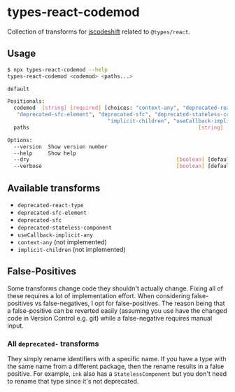 # types-react-codemod

Collection of transforms for [jscodeshift](https://github.com/facebook/jscodeshift) related to `@types/react`.

## Usage

```bash
$ npx types-react-codemod --help
types-react-codemod <codemod> <paths...>

default

Positionals:
  codemod  [string] [required] [choices: "context-any", "deprecated-react-type",
   "deprecated-sfc-element", "deprecated-sfc", "deprecated-stateless-component",
                                "implicit-children", "useCallback-implicit-any"]
  paths                                                      [string] [required]

Options:
  --version  Show version number                                       [boolean]
  --help     Show help                                                 [boolean]
  --dry                                               [boolean] [default: false]
  --verbose                                           [boolean] [default: false]
```

## Available transforms

- `deprecated-react-type`
- `deprecated-sfc-element`
- `deprecated-sfc`
- `deprecated-stateless-component`
- `useCallback-implicit-any`
- `context-any` (not implemented)
- `implicit-children` (not implemented)

## False-Positives

Some transforms change code they shouldn't actually change.
Fixing all of these requires a lot of implementation effort.
When considering false-positives vs false-negatives, I opt for false-positives.
The reason being that a false-positive can be reverted easily (assuming you use have the changed code in Version Control e.g. git) while a false-negative requires manual input.

### All `deprecated-` transforms

They simply rename identifiers with a specific name.
If you have a type with the same name from a different package, then the rename results in a false positive.
For example, `ink` also has a `StatelessComponent` but you don't need to rename that type since it's not deprecated.
